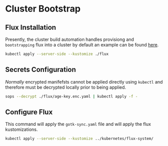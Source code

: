 # Cluster Bootstrap

## Flux Installation

Presently, the cluster build automation handles provisiong and `bootstrapping` flux into a cluster by default an example can be found [here](https://github.com/mcfio/terraform-talos-cluster/tree/main).

```sh
kubectl apply --server-side --kustomize ./flux
```

## Secrets Configuration

_Normally_ encrypted manifefsts cannot be applied directly using `kubectl` and therefore must be decrypted locally prior to being applied.

```sh
sops --decrypt ./flux/age-key.enc.yaml | kubectl apply -f -
```

## Configure Flux

This command will apply the `gotk-sync.yaml` file and will apply the flux kustomizations.

```sh
kubectl apply --server-side --kustomize ../kubernetes/flux-system/
```
